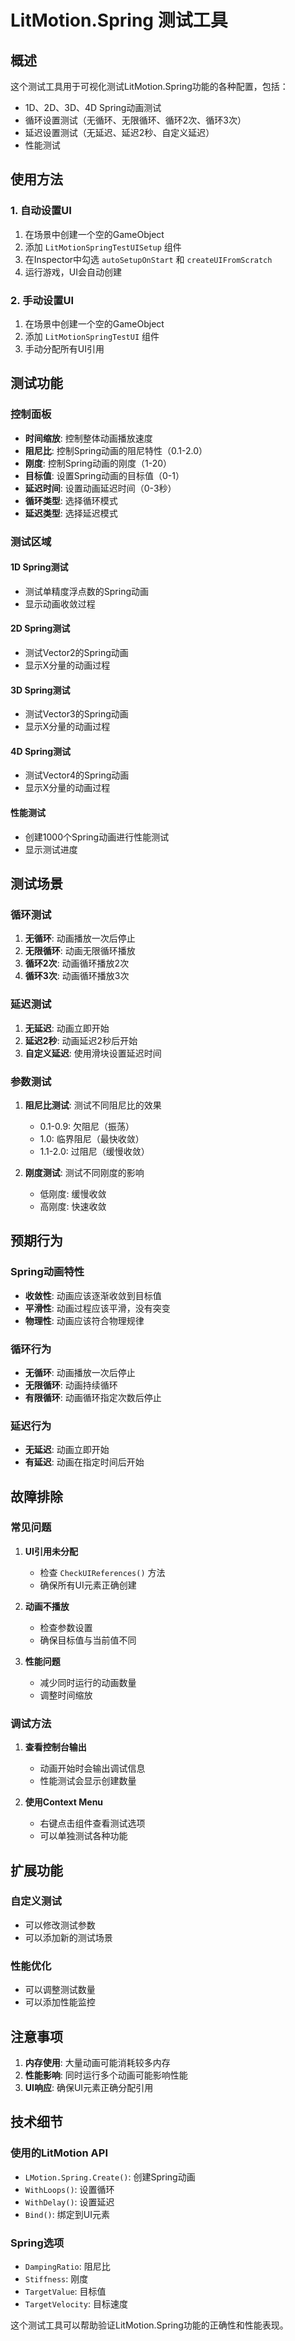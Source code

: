 # LitMotion.Spring 测试工具

## 概述

这个测试工具用于可视化测试LitMotion.Spring功能的各种配置，包括：

- 1D、2D、3D、4D Spring动画测试
- 循环设置测试（无循环、无限循环、循环2次、循环3次）
- 延迟设置测试（无延迟、延迟2秒、自定义延迟）
- 性能测试

## 使用方法

### 1. 自动设置UI

1. 在场景中创建一个空的GameObject
2. 添加 `LitMotionSpringTestUISetup` 组件
3. 在Inspector中勾选 `autoSetupOnStart` 和 `createUIFromScratch`
4. 运行游戏，UI会自动创建

### 2. 手动设置UI

1. 在场景中创建一个空的GameObject
2. 添加 `LitMotionSpringTestUI` 组件
3. 手动分配所有UI引用

## 测试功能

### 控制面板

- **时间缩放**: 控制整体动画播放速度
- **阻尼比**: 控制Spring动画的阻尼特性（0.1-2.0）
- **刚度**: 控制Spring动画的刚度（1-20）
- **目标值**: 设置Spring动画的目标值（0-1）
- **延迟时间**: 设置动画延迟时间（0-3秒）
- **循环类型**: 选择循环模式
- **延迟类型**: 选择延迟模式

### 测试区域

#### 1D Spring测试
- 测试单精度浮点数的Spring动画
- 显示动画收敛过程

#### 2D Spring测试
- 测试Vector2的Spring动画
- 显示X分量的动画过程

#### 3D Spring测试
- 测试Vector3的Spring动画
- 显示X分量的动画过程

#### 4D Spring测试
- 测试Vector4的Spring动画
- 显示X分量的动画过程

#### 性能测试
- 创建1000个Spring动画进行性能测试
- 显示测试进度

## 测试场景

### 循环测试
1. **无循环**: 动画播放一次后停止
2. **无限循环**: 动画无限循环播放
3. **循环2次**: 动画循环播放2次
4. **循环3次**: 动画循环播放3次

### 延迟测试
1. **无延迟**: 动画立即开始
2. **延迟2秒**: 动画延迟2秒后开始
3. **自定义延迟**: 使用滑块设置延迟时间

### 参数测试
1. **阻尼比测试**: 测试不同阻尼比的效果
   - 0.1-0.9: 欠阻尼（振荡）
   - 1.0: 临界阻尼（最快收敛）
   - 1.1-2.0: 过阻尼（缓慢收敛）

2. **刚度测试**: 测试不同刚度的影响
   - 低刚度: 缓慢收敛
   - 高刚度: 快速收敛

## 预期行为

### Spring动画特性
- **收敛性**: 动画应该逐渐收敛到目标值
- **平滑性**: 动画过程应该平滑，没有突变
- **物理性**: 动画应该符合物理规律

### 循环行为
- **无循环**: 动画播放一次后停止
- **无限循环**: 动画持续循环
- **有限循环**: 动画循环指定次数后停止

### 延迟行为
- **无延迟**: 动画立即开始
- **有延迟**: 动画在指定时间后开始

## 故障排除

### 常见问题

1. **UI引用未分配**
   - 检查 `CheckUIReferences()` 方法
   - 确保所有UI元素正确创建

2. **动画不播放**
   - 检查参数设置
   - 确保目标值与当前值不同

3. **性能问题**
   - 减少同时运行的动画数量
   - 调整时间缩放

### 调试方法

1. **查看控制台输出**
   - 动画开始时会输出调试信息
   - 性能测试会显示创建数量

2. **使用Context Menu**
   - 右键点击组件查看测试选项
   - 可以单独测试各种功能

## 扩展功能

### 自定义测试
- 可以修改测试参数
- 可以添加新的测试场景

### 性能优化
- 可以调整测试数量
- 可以添加性能监控

## 注意事项

1. **内存使用**: 大量动画可能消耗较多内存
2. **性能影响**: 同时运行多个动画可能影响性能
3. **UI响应**: 确保UI元素正确分配引用

## 技术细节

### 使用的LitMotion API
- `LMotion.Spring.Create()`: 创建Spring动画
- `WithLoops()`: 设置循环
- `WithDelay()`: 设置延迟
- `Bind()`: 绑定到UI元素

### Spring选项
- `DampingRatio`: 阻尼比
- `Stiffness`: 刚度
- `TargetValue`: 目标值
- `TargetVelocity`: 目标速度

这个测试工具可以帮助验证LitMotion.Spring功能的正确性和性能表现。

